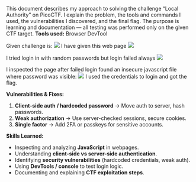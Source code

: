 This document describes my approach to solving the challenge “Local Authority” on PicoCTF.
I explain the problem, the tools and commands I used, the vulnerabilities I discovered, and the final flag. The purpose is learning and documentation — all testing was performed only on the given CTF target. 
**Tools used:**  Browser DevTool

Given challenge is:
![](../../../screenshots/Pasted%20image%2020250930193558.png)
I have given this web page
![](../../../screenshots/Pasted%20image%2020250930195601.png)

I tried login in with random passwords but login failed always
![](../../../screenshots/Pasted%20image%2020250930195753.png)

I inspected the page after failed login found an insecure javascript file where password was visible:
![](../../../screenshots/Pasted%20image%2020250930195924.png)
I used the credentials to login and got the flag.

**Vulnerabilities & Fixes:**

1. **Client-side auth / hardcoded password** → Move auth to server, hash passwords.
2. **Weak authorization** → Use server-checked sessions, secure cookies.
3. **Single factor** → Add 2FA or passkeys for sensitive accounts.

**Skills Learned:**
- Inspecting and analyzing **JavaScript** in webpages.
- Understanding **client-side vs server-side authentication**.
- Identifying **security vulnerabilities** (hardcoded credentials, weak auth).
- Using **DevTools / console** to test login logic.
- Documenting and explaining **CTF exploitation steps**.